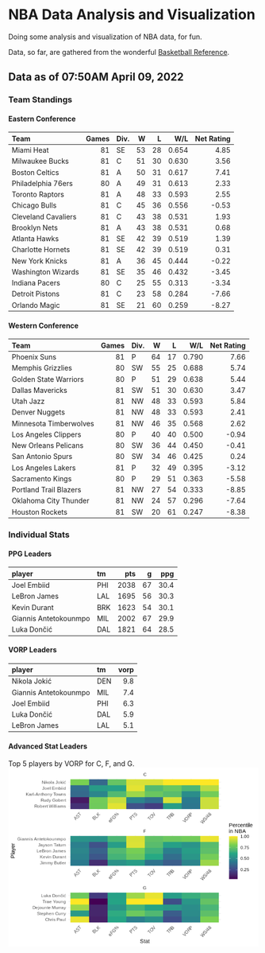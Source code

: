 # NBA Data Analysis and Visualization

Doing some analysis and visualization of NBA data, for fun.

Data, so far, are gathered from the wonderful [Basketball
Reference](https://www.basketball-reference.com/).

## Data as of 07:50AM April 09, 2022

### Team Standings

#### Eastern Conference

| Team                | Games | Div. |  W |  L |   W/L | Net Rating |
| :------------------ | ----: | :--- | -: | -: | ----: | ---------: |
| Miami Heat          |    81 | SE   | 53 | 28 | 0.654 |       4.85 |
| Milwaukee Bucks     |    81 | C    | 51 | 30 | 0.630 |       3.56 |
| Boston Celtics      |    81 | A    | 50 | 31 | 0.617 |       7.41 |
| Philadelphia 76ers  |    80 | A    | 49 | 31 | 0.613 |       2.33 |
| Toronto Raptors     |    81 | A    | 48 | 33 | 0.593 |       2.55 |
| Chicago Bulls       |    81 | C    | 45 | 36 | 0.556 |     \-0.53 |
| Cleveland Cavaliers |    81 | C    | 43 | 38 | 0.531 |       1.93 |
| Brooklyn Nets       |    81 | A    | 43 | 38 | 0.531 |       0.68 |
| Atlanta Hawks       |    81 | SE   | 42 | 39 | 0.519 |       1.39 |
| Charlotte Hornets   |    81 | SE   | 42 | 39 | 0.519 |       0.31 |
| New York Knicks     |    81 | A    | 36 | 45 | 0.444 |     \-0.22 |
| Washington Wizards  |    81 | SE   | 35 | 46 | 0.432 |     \-3.45 |
| Indiana Pacers      |    80 | C    | 25 | 55 | 0.313 |     \-3.34 |
| Detroit Pistons     |    81 | C    | 23 | 58 | 0.284 |     \-7.66 |
| Orlando Magic       |    81 | SE   | 21 | 60 | 0.259 |     \-8.27 |

#### Western Conference

| Team                   | Games | Div. |  W |  L |   W/L | Net Rating |
| :--------------------- | ----: | :--- | -: | -: | ----: | ---------: |
| Phoenix Suns           |    81 | P    | 64 | 17 | 0.790 |       7.66 |
| Memphis Grizzlies      |    80 | SW   | 55 | 25 | 0.688 |       5.74 |
| Golden State Warriors  |    80 | P    | 51 | 29 | 0.638 |       5.44 |
| Dallas Mavericks       |    81 | SW   | 51 | 30 | 0.630 |       3.47 |
| Utah Jazz              |    81 | NW   | 48 | 33 | 0.593 |       5.84 |
| Denver Nuggets         |    81 | NW   | 48 | 33 | 0.593 |       2.41 |
| Minnesota Timberwolves |    81 | NW   | 46 | 35 | 0.568 |       2.62 |
| Los Angeles Clippers   |    80 | P    | 40 | 40 | 0.500 |     \-0.94 |
| New Orleans Pelicans   |    80 | SW   | 36 | 44 | 0.450 |     \-0.41 |
| San Antonio Spurs      |    80 | SW   | 34 | 46 | 0.425 |       0.24 |
| Los Angeles Lakers     |    81 | P    | 32 | 49 | 0.395 |     \-3.12 |
| Sacramento Kings       |    80 | P    | 29 | 51 | 0.363 |     \-5.58 |
| Portland Trail Blazers |    81 | NW   | 27 | 54 | 0.333 |     \-8.85 |
| Oklahoma City Thunder  |    81 | NW   | 24 | 57 | 0.296 |     \-7.64 |
| Houston Rockets        |    81 | SW   | 20 | 61 | 0.247 |     \-8.38 |

### Individual Stats

#### PPG Leaders

| player                | tm  |  pts |  g |  ppg |
| :-------------------- | :-- | ---: | -: | ---: |
| Joel Embiid           | PHI | 2038 | 67 | 30.4 |
| LeBron James          | LAL | 1695 | 56 | 30.3 |
| Kevin Durant          | BRK | 1623 | 54 | 30.1 |
| Giannis Antetokounmpo | MIL | 2002 | 67 | 29.9 |
| Luka Dončić           | DAL | 1821 | 64 | 28.5 |

#### VORP Leaders

| player                | tm  | vorp |
| :-------------------- | :-- | ---: |
| Nikola Jokić          | DEN |  9.8 |
| Giannis Antetokounmpo | MIL |  7.4 |
| Joel Embiid           | PHI |  6.3 |
| Luka Dončić           | DAL |  5.9 |
| LeBron James          | LAL |  5.1 |

#### Advanced Stat Leaders

Top 5 players by VORP for C, F, and G.
![](README_files/figure-gfm/README-unnamed-chunk-7-1.png)<!-- -->
